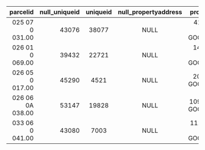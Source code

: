 | parcelid          | null_uniqueid | uniqueid|null_propertyaddress|propertyaddress                   |null_propertyaddresstransformed     |                        
| -----------------:|--------------:| :------:|:------------------:|:--------------------------------:|-----------------------------------:|
| 025 07 0 031.00   | 43076         | 38077   |NULL                |410  ROSEHILL CT, GOODLETTSVILLE  |410  ROSEHILL CT, GOODLETTSVILLE    |              
| 026 01 0 069.00   | 39432         | 22721   |NULL                |141  TWO MILE PIKE, GOODLETTSVILLE|141  TWO MILE PIKE, GOODLETTSVILLE  |
| 026 05 0 017.00   | 45290         | 4521    |NULL                |208  EAST AVE, GOODLETTSVILLE     |208  EAST AVE, GOODLETTSVILLE       |
| 026 06 0A 038.00  | 53147         | 19828   |NULL                |109  CANTON CT, GOODLETTSVILLE    |109  CANTON CT, GOODLETTSVILLE      |
| 033 06 0 041.00   | 43080         | 7003    |NULL                |1129  CAMPBELL RD, GOODLETTSVILLE |1129  CAMPBELL RD, GOODLETTSVILLE   |





